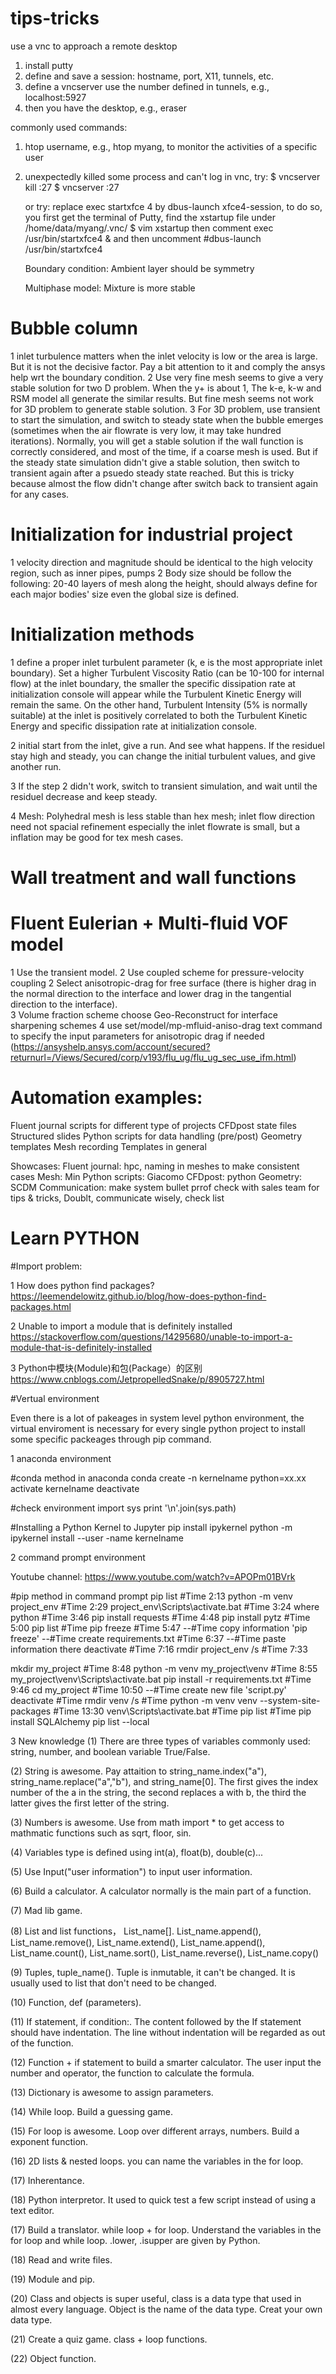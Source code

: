 # tips-tricks
use a vnc to approach a remote desktop
1. install putty
2. define and save a session: hostname, port, X11, tunnels, etc.
3. define a vncserver use the number defined in tunnels, e.g., localhost:5927
4. then you have the desktop, e.g., eraser

commonly used commands:
1. htop username, e.g., htop myang, to monitor the activities of a specific user
2. unexpectedly killed some process and can't log in vnc, try:
    $ vncserver kill :27
    $ vncserver :27
    
    or try:
    replace exec startxfce 4 by dbus-launch xfce4-session, to do so, you first get the terminal of Putty, find the xstartup file under /home/data/myang/.vnc/
    $ vim xstartup
    then comment exec /usr/bin/startxfce4 &
    and then
    uncomment #dbus-launch /usr/bin/startxfce4
    
    Boundary condition:
    Ambient layer should be symmetry
    
    Multiphase model:
    Mixture is more stable
    
# Bubble column
1 inlet turbulence matters when the inlet velocity is low or the area is large. But it is not the decisive factor. Pay a bit attention to it and comply the ansys help wrt the boundary condition.
2 Use very fine mesh seems to give a very stable solution for two D problem. When the y+ is about 1, The k-e, k-w and RSM model all generate the similar results. But fine mesh seems not work for 3D problem to generate stable solution.
3 For 3D problem, use transient to start the simulation, and switch to steady state when the bubble emerges (sometimes when the air flowrate is very low, it may take hundred iterations). Normally, you will get a stable solution if the wall function is correctly considered, and most of the time, if a coarse mesh is used. But if the steady state simulation didn't give a stable solution, then switch to transient again after a psuedo steady state reached. But this is tricky because almost the flow didn't change after switch back to transient again for any cases.
    
# Initialization for industrial project
1 velocity direction and magnitude should be identical to the high velocity region, such as inner pipes, pumps
2 Body size should be follow the following: 20-40 layers of mesh along the height, should always define for each major bodies' size even the global size is defined.

# Initialization methods
1 define a proper inlet turbulent parameter (k, e is the most appropriate inlet boundary). Set a higher Turbulent Viscosity Ratio (can be 10-100 for internal flow) at the inlet boundary, the smaller the specific dissipation rate at initialization console will appear while the Turbulent Kinetic Energy will remain the same. On the other hand, Turbulent Intensity (5% is normally suitable) at the inlet is positively correlated to both the Turbulent Kinetic Energy and specific dissipation rate at initialization console.  

2 initial start from the inlet, give a run. And see what happens. If the residuel stay high and steady, you can change the initial turbulent values, and give another run.

3 If the step 2 didn't work, switch to transient simulation, and wait until the residuel decrease and keep steady.

4 Mesh: Polyhedral mesh is less stable than hex mesh; inlet flow direction need not spacial refinement especially the inlet flowrate is small, but a inflation may be good for tex mesh cases.

# Wall treatment and wall functions



# Fluent Eulerian + Multi-fluid VOF model
1 Use the transient model.
2 Use coupled scheme for pressure-velocity coupling
2 Select anisotropic-drag for free surface (there is higher drag in the normal direction to the interface and lower drag in the tangential direction to the interface).  
3 Volume fraction scheme choose Geo-Reconstruct for interface sharpening schemes
4 use set/model/mp-mfluid-aniso-drag text command to specify the input parameters for anisotropic drag if needed (https://ansyshelp.ansys.com/account/secured?returnurl=/Views/Secured/corp/v193/flu_ug/flu_ug_sec_use_ifm.html)

# Automation examples:
Fluent journal scripts for different type of projects
CFDpost state files
Structured slides
Python scripts for data handling (pre/post)
Geometry templates
Mesh recording
Templates in general 

Showcases:
Fluent journal: hpc, naming in meshes to make consistent cases
Mesh: Min 
Python scripts: Giacomo
CFDpost: python
Geometry: SCDM
Communication: make system bullet prrof check with sales team for tips & tricks, Doublt, communicate wisely, check list

# Learn PYTHON
#Import problem:

1 How does python find packages? https://leemendelowitz.github.io/blog/how-does-python-find-packages.html

2 Unable to import a module that is definitely installed https://stackoverflow.com/questions/14295680/unable-to-import-a-module-that-is-definitely-installed

3 Python中模块(Module)和包(Package）的区别 https://www.cnblogs.com/JetpropelledSnake/p/8905727.html

#Vertual environment

Even there is a lot of pakeages in system level python environment, the virtual enviroment is necessary for every single python project to install some specific packeages through pip command. 

1 anaconda environment

#conda method in anaconda
conda create -n kernelname python=xx.xx
activate kernelname
deactivate

#check environment
import sys
print '\n'.join(sys.path)

#Installing a Python Kernel to Jupyter
pip install ipykernel
python -m ipykernel install --user -name kernelname


2 command prompt environment

Youtube channel: https://www.youtube.com/watch?v=APOPm01BVrk

#pip method in command prompt
pip list #Time 2:13
python -m venv project_env #Time 2:29
project_env\Scripts\activate.bat #Time 3:24
where python #Time 3:46
pip install requests #Time 4:48
pip install pytz #Time 5:00
pip list #Time 
pip freeze #Time 5:47
 --#Time copy information 'pip freeze'
 --#Time create requirements.txt #Time 6:37
 --#Time paste information there
deactivate #Time 7:16
rmdir project_env /s #Time 7:33

mkdir my_project #Time 8:48
python -m venv my_project\venv #Time 8:55
my_project\venv\Scripts\activate.bat
pip install -r requirements.txt #Time 9:46
cd my_project #Time 10:50
 --#Time create new file 'script.py'
deactivate #Time 
rmdir venv /s #Time
python -m venv venv --system-site-packages #Time 13:30
venv\Scripts\activate.bat #Time 
pip list #Time
pip install SQLAlchemy
pip list --local

3 New knowledge
(1) There are three types of variables commonly used: string, number, and boolean variable True/False.

(2) String is awesome. Pay attaition to string_name.index("a"), string_name.replace("a","b"), and string_name[0]. The first gives the index number of the a in the string, the second replaces a with b, the third the latter gives the first letter of the string.

(3) Numbers is awesome. Use from math import * to get access to mathmatic functions such as sqrt, floor, sin.

(4) Variables type is defined using int(a), float(b), double(c)...

(5) Use Input("user information") to input user information.

(6) Build a calculator. A calculator normally is the main part of a function.

(7) Mad lib game.

(8) List and list functions， List_name[]. List_name.append(), List_name.remove(), List_name.extend(), List_name.append(), List_name.count(), List_name.sort(), List_name.reverse(), List_name.copy()

(9) Tuples, tuple_name(). Tuple is inmutable, it can't be changed. It is usually used to list that don't need to be changed.

(10) Function, def (parameters).

(11) If statement, if condition:. The content followed by the If statement should have indentation. The line without indentation will be regarded as out of the function.
 
(12) Function + if statement to build a smarter calculator. The user input the number and operator, the function to calculate the formula.

(13) Dictionary is awesome to assign parameters.

(14) While loop. Build a guessing game.

(15) For loop is awesome. Loop over different arrays, numbers. Build a exponent function.

(16) 2D lists & nested loops. you can name the variables in the for loop.

(17) Inherentance. 

(18) Python interpretor. It used to quick test a few script instead of using a text editor.

(17) Build a translator. while loop + for loop. Understand the variables in the for loop and while loop. .lower, .isupper are given by Python. 

(18) Read and write files.

(19) Module and pip.

(20) Class and objects is super useful, class is a data type that used in almost every language. Object is the name of the data type. Creat your own data type.

(21) Create a quiz game. class + loop functions.

(22) Object function.
